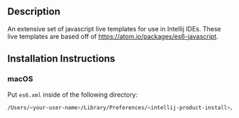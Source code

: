 ## Description

An extensive set of javascript live templates for use in Intellij IDEs. These live templates are based off of https://atom.io/packages/es6-javascript.

## Installation Instructions

### macOS

Put `es6.xml` inside of the following directory:

```bash
/Users/<your-user-name>/Library/Preferences/<intellij-product-install>/templates
```
